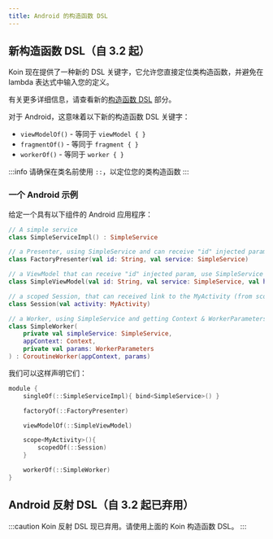 ```yaml
---
title: Android 的构造函数 DSL
---
```


## 新构造函数 DSL（自 3.2 起）

Koin 现在提供了一种新的 DSL 关键字，它允许您直接定位类构造函数，并避免在 lambda 表达式中输入您的定义。

有关更多详细信息，请查看新的[构造函数 DSL](/docs/reference/koin-core/dsl-update.md#constructor-dsl-since-32) 部分。

对于 Android，这意味着以下新的构造函数 DSL 关键字：

*   `viewModelOf()` - 等同于 `viewModel { }`
*   `fragmentOf()` - 等同于 `fragment { }`
*   `workerOf()` - 等同于 `worker { }`

:::info
请确保在类名前使用 `::`，以定位您的类构造函数
:::

### 一个 Android 示例

给定一个具有以下组件的 Android 应用程序：

```kotlin
// A simple service
class SimpleServiceImpl() : SimpleService

// a Presenter, using SimpleService and can receive "id" injected param
class FactoryPresenter(val id: String, val service: SimpleService)

// a ViewModel that can receive "id" injected param, use SimpleService and get SavedStateHandle
class SimpleViewModel(val id: String, val service: SimpleService, val handle: SavedStateHandle) : ViewModel()

// a scoped Session, that can received link to the MyActivity (from scope)
class Session(val activity: MyActivity)

// a Worker, using SimpleService and getting Context & WorkerParameters
class SimpleWorker(
    private val simpleService: SimpleService,
    appContext: Context,
    private val params: WorkerParameters
) : CoroutineWorker(appContext, params)
```

我们可以这样声明它们：

```kotlin
module {
    singleOf(::SimpleServiceImpl){ bind<SimpleService>() }

    factoryOf(::FactoryPresenter)

    viewModelOf(::SimpleViewModel)

    scope<MyActivity>(){
        scopedOf(::Session) 
    }

    workerOf(::SimpleWorker)
}
```

## Android 反射 DSL（自 3.2 起已弃用）

:::caution
Koin 反射 DSL 现已弃用。请使用上面的 Koin 构造函数 DSL。
:::